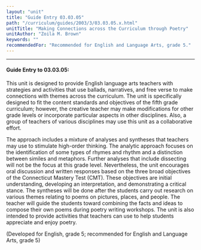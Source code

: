 ```yaml
---
layout: "unit"
title: "Guide Entry 03.03.05"
path: "/curriculum/guides/2003/3/03.03.05.x.html"
unitTitle: "Making Connections across the Curriculum through Poetry"
unitAuthor: "Zoila M. Brown"
keywords: ""
recommendedFor: "Recommended for English and Language Arts, grade 5."
---
```

<body>
<hr/>
<h4>
Guide Entry to 03.03.05:
</h4>
<p>
This unit is designed to provide English language arts teachers with strategies and activities that use ballads, narratives, and free verse to make connections with themes across the curriculum. The unit is specifically designed to fit the content standards and objectives of the fifth grade curriculum; however, the creative teacher may make modifications for other grade levels or incorporate particular aspects in other disciplines.  Also, a group of teachers of various disciplines may use this unit as a collaborative effort.
</p>
<p>
The approach includes a mixture of analyses and syntheses that teachers may use to stimulate high-order thinking.  The analytic approach focuses on the identification of some types of rhymes and rhythm and a distinction between similes and metaphors.  Further analyses that include dissecting will not be the focus at this grade level.  Nevertheless, the unit encourages oral discussion and written responses based on the three broad objectives of the Connecticut Mastery Test (CMT).  These objectives are initial understanding, developing an interpretation, and demonstrating a critical stance.  The syntheses will be done after the students carry out research on various themes relating to poems on pictures, places, and people.  The teacher will guide the students toward combining the facts and ideas to compose their own poems during poetry writing workshops.  The unit is also intended to provide activities that teachers can use to help students appreciate and enjoy poetry.
</p>
<p>
(Developed for English, grade 5; recommended for English and Language Arts, grade 5)
</p>
</body>
